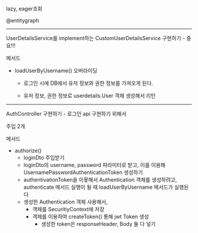 lazy, eager조회

@entitygraph

---

UserDetailsService를 implement하는 CustomUserDetailsService 구현하기 - 중요!!!



메서드

- loadUserByUsername() 오버라이딩

  - 로그인 시에 DB에서 유저 정보와 권한 정보를 가져오게 된다.

  - 유저 정보, 권한 정보로 userdetails.User 객체 생성해서 리턴

---

AuthController 구현하기 - 로그인 api 구현하기 위해서



주입 2개

메서드

- authorize()
  - loginDto 주입받기
  - loginDto의 username, password 파라미터로 받고, 이를 이용해 UsernamePasswordAuthenticationToken 생성하기
  - authentivationToken을 이욯해서 Authentication 객체를 생성하려고, authenticate 메서드 실행이 될 때 loadUserByUsername 메서드가 실행된다
  - 셍성한 Authentication 객체 사용해서,
    - 객체를 SecuritiyContext에 저장
    - 객체를 이용하여 createToken() 통해 jwt Token 생성
      - 생성한 token은 responseHeader, Body 둘 다 넣기